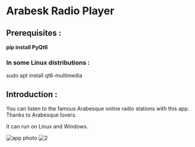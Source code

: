 
# Arabesk Radio Player

## Prerequisites :

<b>pip install PyQt6</b>

### In some Linux distributions : 
</b> sudo apt install qt6-multimedia </b>




## Introduction :

You can listen to the famous Arabesque online radio stations with this app.
Thanks to Arabesque lovers.

It can run on Linux and Windows.


![app photo](https://github.com/user-attachments/assets/281a18b2-26ff-4352-9b64-885ec28fc357)
![2](https://github.com/user-attachments/assets/d9c87fbe-076c-4516-9b86-803261baf603)
